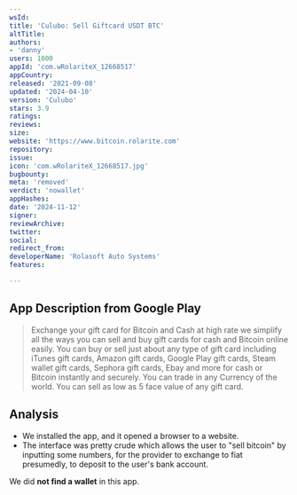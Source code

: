 ```yaml
---
wsId: 
title: 'Culubo: Sell Giftcard USDT BTC'
altTitle: 
authors:
- 'danny'
users: 1000
appId: 'com.wRolariteX_12668517'
appCountry: 
released: '2021-09-08'
updated: '2024-04-10'
version: 'Culubo'
stars: 3.9
ratings: 
reviews: 
size: 
website: 'https://www.bitcoin.rolarite.com'
repository: 
issue: 
icon: 'com.wRolariteX_12668517.jpg'
bugbounty: 
meta: 'removed'
verdict: 'nowallet'
appHashes: 
date: '2024-11-12'
signer: 
reviewArchive: 
twitter: 
social: 
redirect_from: 
developerName: 'Rolasoft Auto Systems'
features: 

---
```


## App Description from Google Play

> Exchange your gift card for Bitcoin and Cash at high rate we simplify all the ways you can sell and buy gift cards for cash and Bitcoin online easily. You can buy or sell just about any type of gift card including iTunes gift cards, Amazon gift cards, Google Play gift cards, Steam wallet gift cards, Sephora gift cards, Ebay and more for cash or Bitcoin instantly and securely. You can trade in any Currency of the world. You can sell as low as 5 face value of any gift card.

## Analysis 

- We installed the app, and it opened a browser to a website. 
- The interface was pretty crude which allows the user to "sell bitcoin" by inputting some numbers, for the provider to exchange to fiat presumedly, to deposit to the user's bank account. 

We did **not find a wallet** in this app.
